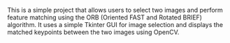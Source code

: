 This is a simple project that allows users to select two images and perform feature matching using the ORB (Oriented FAST and Rotated BRIEF) algorithm. It uses a simple Tkinter GUI for image selection and displays the matched keypoints between the two images using OpenCV.

